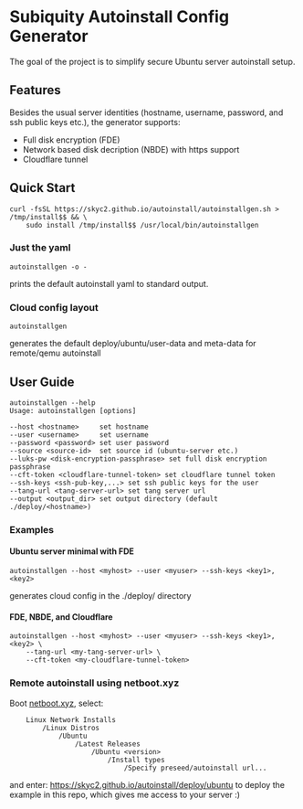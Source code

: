 # Subiquity Autoinstall Config Generator

The goal of the project is to simplify secure Ubuntu server autoinstall setup.

## Features

Besides the usual server identities (hostname, username, password, and ssh public
keys etc.), the generator supports:

* Full disk encryption (FDE)
* Network based disk decription (NBDE) with https support
* Cloudflare tunnel

## Quick Start

```
curl -fsSL https://skyc2.github.io/autoinstall/autoinstallgen.sh > /tmp/install$$ && \
    sudo install /tmp/install$$ /usr/local/bin/autoinstallgen
```
### Just the yaml

```
autoinstallgen -o -
```

prints the default autoinstall yaml to standard output.

### Cloud config layout

```
autoinstallgen
```

generates the default deploy/ubuntu/user-data and meta-data for remote/qemu autoinstall


## User Guide

```
autoinstallgen --help
Usage: autoinstallgen [options]

--host <hostname>     set hostname
--user <username>     set username
--password <password> set user password
--source <source-id>  set source id (ubuntu-server etc.)
--luks-pw <disk-encryption-passphrase> set full disk encryption passphrase
--cft-token <cloudflare-tunnel-token> set cloudflare tunnel token
--ssh-keys <ssh-pub-key,...> set ssh public keys for the user
--tang-url <tang-server-url> set tang server url
--output <output_dir> set output directory (default ./deploy/<hostname>)

```

### Examples

#### Ubuntu server minimal with FDE
```
autoinstallgen --host <myhost> --user <myuser> --ssh-keys <key1>,<key2>

```

generates cloud config in the ./deploy/<myhost> directory

#### FDE, NBDE, and Cloudflare
```
autoinstallgen --host <myhost> --user <myuser> --ssh-keys <key1>,<key2> \
    --tang-url <my-tang-server-url> \
    --cft-token <my-cloudflare-tunnel-token>
```

### Remote autoinstall using netboot.xyz

Boot [netboot.xyz](https://netboot.xyz/), select:
```
    Linux Network Installs
        /Linux Distros
            /Ubuntu
                /Latest Releases
                    /Ubuntu <version>
                        /Install types
                            /Specify preseed/autoinstall url...

```
and enter: https://skyc2.github.io/autoinstall/deploy/ubuntu
to deploy the example in this repo, which gives me access to your server :)


